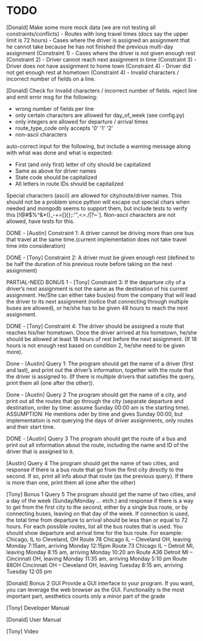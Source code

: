 # TODO

[Donald] Make some more mock data (we are not testing all constraints/conflicts)
    - Routes with long travel times (docs say the upper limit is 72 hours)
    - Cases where the driver is assigned an assignment that he cannot take because he has not finished the previous multi-day assignment (Constraint 1)
    - Cases where the driver is not given enough rest (Constraint 2)
    - Driver cannot reach next assignment in time (Constraint 3)
    - Driver does not have assignment to home town (Constraint 4)
    - Driver did not get enough rest at hometown (Constraint 4)
    - Invalid characters / incorrect number of fields on a line.

[Donald] Check for Invalid characters / incorrect number of fields.
reject line and emit error msg for the following:

- wrong number of fields per line
- only certain characters are allowed for day_of_week (see config.py)
- only integers are allowed for departure / arrival times
- route_type_code only accepts '0' '1' '2'
- non-ascii characters

auto-correct input for the following, but include a warning message along with what was done and what is expected:

- First (and only first) letter of city should be capitalized
- Same as above for driver names
- State code should be capitalized
- All letters in route IDs should be capitalized

Special characters (ascii) are allowed for city/route/driver names. This should not be a problem since python will escape out special chars when needed and mongodb seems to support them, but include tests to verify this [!@#$%^&*()_-+=[]{};:'",<>./\|?~`].
Non-ascii characters are not allowed, have tests for this.

DONE - [Austin] Constraint 1: A driver cannot be driving more than one bus that travel at the same time.(current implementation does not take travel time into consideration)

DONE - [Tony] Constraint 2: A driver must be given enough rest (defined to be half the duration of his previous route before taking on the next assignment)

PARTIAL-NEED BONUS 1 - [Tony] Constraint 3: If the departure city of a driver’s next assignment is not the same as the destination of his current assignment. He/She can either take bus(es) from the company that will lead the driver to its next assignment (notice that connecting through multiple buses are allowed), or he/she has to be given 48 hours to reach the next assignment.

DONE - [Tony] Constraint 4: The driver should be assigned a route that reaches his/her hometown. Once the driver arrived at his hometown, he/she should be allowed at least 18 hours of rest before the next assignment. (If 18 hours is not enough rest based on condition 2, he/she need to be given more).

Done - [Austin] Query 1: The program should get the name of a driver (first and last), and print out the driver’s information, together with the route that the driver is assigned to. (If there is multiple drivers that satisfies the query, print them all (one after the other)).

Done - [Austin] Query 2 The program should get the name of a city, and print out all the routes that go through the city (separate departure and destination, order by time: assume Sunday 00:00 am is the starting time).
    ASSUMPTION: He mentions oder by time and gives Sunday 00:00, but implementation is not  querying the days of driver assignments, only routes and their start time.  

DONE - [Austin] Query 3 The program should get the route of a bus and print out all information about the route, including the name and ID of the driver that is assigned to it.

[Austin] Query 4 The program should get the name of two cities, and response if there is a bus route that go from the first city directly to the second. If so, print all info about that route (as the previous query). If there is more than one, print them all (one after the other)

[Tony] Bonus 1 Query 5 The program should get the name of two cities, and a day of the week (Sunday/Monday … etch.) and response if there is a way to get from the first city to the second, either by a single bus route, or by connecting buses, leaving on that day of the week. If connection is used, the total time from departure to arrival should be less than or equal to 72 hours. For each possible routes, list all the bus routes that is used. You should show departure and arrival time for the bus route. For example:
Chicago, IL to Cleveland, OH
Route 78 Chicago IL – Cleveland OH, leaving Monday 7:15am, arriving Monday 12:15pm
Route 73 Chicago IL – Detroit MI, leaving Monday 8:15 am, arriving Monday 10:20 am
Route A36 Detroit MI – Cincinnati OH, leaving Monday 11:35 am, arriving Monday 5:10 pm
Route 88OH Cincinnati OH – Cleveland OH, leaving Tuesday 8:15 am, arriving Tuesday 12:05 pm

[Donald] Bonus 2 GUI Provide a GUI interface to your program. If you want, you can leverage the web browser as the GUI. Functionality is the most important part, aesthetics counts only a minor part of the grade

[Tony] Developer Manual

[Donald] User Manual

[Tony] Video
